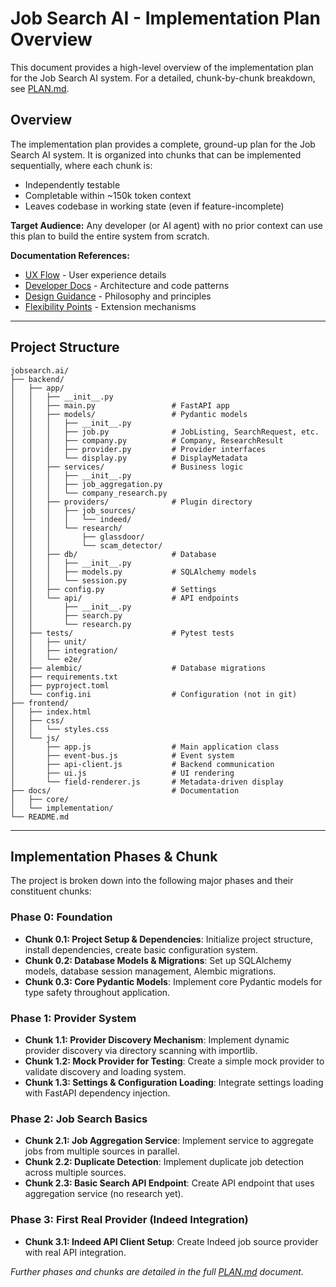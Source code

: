 # Job Search AI - Implementation Plan Overview

This document provides a high-level overview of the implementation plan for the Job Search AI system. For a detailed, chunk-by-chunk breakdown, see [PLAN.md](./PLAN.md).

## Overview

The implementation plan provides a complete, ground-up plan for the Job Search AI system. It is organized into chunks that can be implemented sequentially, where each chunk is:
- Independently testable
- Completable within ~150k token context
- Leaves codebase in working state (even if feature-incomplete)

**Target Audience:** Any developer (or AI agent) with no prior context can use this plan to build the entire system from scratch.

**Documentation References:**
- [UX Flow](../core/UX_FLOW.md) - User experience details
- [Developer Docs](../core/README.md) - Architecture and code patterns
- [Design Guidance](../core/DESIGN_GUIDANCE.md) - Philosophy and principles
- [Flexibility Points](../core/FLEX.md) - Extension mechanisms

---

## Project Structure

```
jobsearch.ai/
├── backend/
│   ├── app/
│   │   ├── __init__.py
│   │   ├── main.py                 # FastAPI app
│   │   ├── models/                 # Pydantic models
│   │   │   ├── __init__.py
│   │   │   ├── job.py              # JobListing, SearchRequest, etc.
│   │   │   ├── company.py          # Company, ResearchResult
│   │   │   ├── provider.py         # Provider interfaces
│   │   │   └── display.py          # DisplayMetadata
│   │   ├── services/               # Business logic
│   │   │   ├── __init__.py
│   │   │   ├── job_aggregation.py
│   │   │   └── company_research.py
│   │   ├── providers/              # Plugin directory
│   │   │   ├── job_sources/
│   │   │   │   └── indeed/
│   │   │   └── research/
│   │   │       ├── glassdoor/
│   │   │       └── scam_detector/
│   │   ├── db/                     # Database
│   │   │   ├── __init__.py
│   │   │   ├── models.py           # SQLAlchemy models
│   │   │   └── session.py
│   │   ├── config.py               # Settings
│   │   └── api/                    # API endpoints
│   │       ├── __init__.py
│   │       ├── search.py
│   │       └── research.py
│   ├── tests/                      # Pytest tests
│   │   ├── unit/
│   │   ├── integration/
│   │   └── e2e/
│   ├── alembic/                    # Database migrations
│   ├── requirements.txt
│   ├── pyproject.toml
│   └── config.ini                  # Configuration (not in git)
├── frontend/
│   ├── index.html
│   ├── css/
│   │   └── styles.css
│   └── js/
│       ├── app.js                  # Main application class
│       ├── event-bus.js            # Event system
│       ├── api-client.js           # Backend communication
│       ├── ui.js                   # UI rendering
│       └── field-renderer.js       # Metadata-driven display
├── docs/                           # Documentation
│   ├── core/
│   └── implementation/
└── README.md
```

---

## Implementation Phases & Chunk

The project is broken down into the following major phases and their constituent chunks:

### Phase 0: Foundation
- **Chunk 0.1: Project Setup & Dependencies**: Initialize project structure, install dependencies, create basic configuration system.
- **Chunk 0.2: Database Models & Migrations**: Set up SQLAlchemy models, database session management, Alembic migrations.
- **Chunk 0.3: Core Pydantic Models**: Implement core Pydantic models for type safety throughout application.

### Phase 1: Provider System
- **Chunk 1.1: Provider Discovery Mechanism**: Implement dynamic provider discovery via directory scanning with importlib.
- **Chunk 1.2: Mock Provider for Testing**: Create a simple mock provider to validate discovery and loading system.
- **Chunk 1.3: Settings & Configuration Loading**: Integrate settings loading with FastAPI dependency injection.

### Phase 2: Job Search Basics
- **Chunk 2.1: Job Aggregation Service**: Implement service to aggregate jobs from multiple sources in parallel.
- **Chunk 2.2: Duplicate Detection**: Implement duplicate job detection across multiple sources.
- **Chunk 2.3: Basic Search API Endpoint**: Create API endpoint that uses aggregation service (no research yet).

### Phase 3: First Real Provider (Indeed Integration)
- **Chunk 3.1: Indeed API Client Setup**: Create Indeed job source provider with real API integration.

*Further phases and chunks are detailed in the full [PLAN.md](./PLAN.md) document.*
